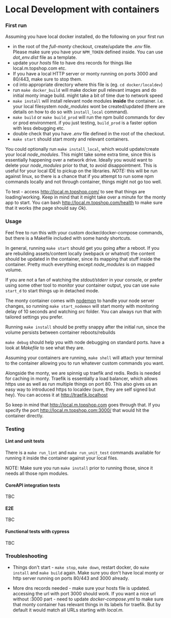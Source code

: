 # Local Development with containers

### First run

Assuming you have local docker installed, do the following on your first run

- in the root of the _full-monty_ checkout, create/update the _.env_ file. Please make sure you have your `NPM_TOKEN` defined inside. You can use _dot_env.dist_ file as a template.
- update your _hosts_ file to have dns records for things like local.m.topshop.com etc.
- If you have a local HTTP server or monty running on ports 3000 and 80/443, make sure to stop them.
- cd into appropriate directory where this file is (eg. `cd docker/localdev`)
- run `make docker_build` will make docker pull relevant images and do initial monty image build. might take a bit of time due to network speed
- `make install` will install relevant node modules **inside** the container. i.e. your local filesystem _node_modules_ wont be created/updated (there are details on how to do so with `install_local` command).
- `make build` or `make build_prod` will run the npm build commands for dev or prod environment. if you just testing, `build_prod` is a faster option with less debugging etc.
- double check that you have _.env_ file defined in the root of the checkout.
- `make start` should start monty and relevant containers.

You could optionally run `make install_local`, which would update/create your local _node_modules_. This might take some extra time, since this is essentially happening over a network drive. Ideally you would want to delete your _node_modules_ prior to that, to avoid disappointment. This is useful for your local IDE to pickup on the libraries. _NOTE:_ this will be run against linux, so there is a chance that if you attempt to run some npm commands locally and not through container, things might not go too well.

To test - access http://local.m.topshop.com/ to see that things are loading/working. Keep in mind that it might take over a minute for the monty app to start. You can bash http://local.m.topshop.com/health to make sure that it works (the page should say _Ok_).

### Usage

Feel free to run this with your custom docker/docker-compose commands, but there is a Makefile included with some handy shortcuts.

In general, running `make start` should get you going after a reboot. If you are rebuilding assets/content locally (webpack or whatnot) the content should be updated in the container, since its mapping that stuff inside the container. Pretty much everything except _node_modules_ is on mapped volume.

If you are not a fan of watching the _stdout/stderr_ in your console, or prefer using some other tool to monitor your container output, you can use `make start_d` to start things up in detached mode.

The monty container comes with [nodemon](http://nodemon.io) to handle your node server changes, so running `make start_nodemon` will start monty with monitoring delay of 10 seconds and watching _src_ folder. You can always run that with tailored settings you prefer. 

Running `make install` should be pretty snappy after the initial run, since the volume persists between container reboots/rebuilds

`make debug` should help you with node debugging on standard ports. have a look at _Makefile_ to see what they are.

Assuming your containers are running, `make shell` will attach your terminal to the container allowing you to run whatever custom commands you want.

Alongside the monty, we are spinnig up traefik and redis. Redis is needed for caching in monty. Traefik is essentially a load balancer, which allows https use as well as run multiple things on port 80. This also gives us an easy way to introduced https to localdev (sure, they are self signed but hey). You can access it at http://traefik.localhost

So keep in mind that http://local.m.topshop.com goes through that. If you specify the port http://local.m.topshop.com:3000/ that would hit the container directly.

### Testing

#### Lint and unit tests

There is a `make run_lint` and `make run_unit_test` commands available for running it inside the container against your local files.

NOTE: Make sure you run `make install` prior to running those, since it needs all those npm modules.

#### CoreAPI integration tests

TBC

#### E2E

TBC

#### Functional tests with cypress

TBC

### Troubleshooting

- Things don't start - `make stop`, `make down`, restart docker, do `make install` and `make build` again. Make sure you don't have local monty or http server running on ports 80/443 and 3000 already.

- More dns records needed - make sure your hosts file is updated. accessing the url with port 3000 should work. If you want a nice url without :3000 part - need to update _docker-compose.yml_ to make sure that monty container has relevant things in its labels for traefik. But by default it would match all URLs starting with _local.m._
